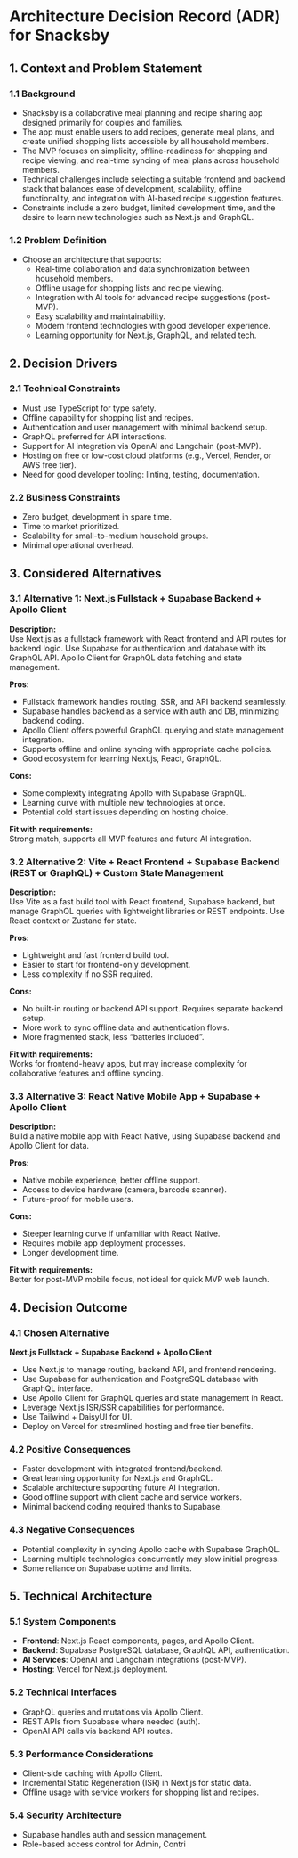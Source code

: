 # Architecture Decision Record (ADR) for Snacksby

## 1. Context and Problem Statement

### 1.1 Background

- Snacksby is a collaborative meal planning and recipe sharing app designed primarily for couples and families.
- The app must enable users to add recipes, generate meal plans, and create unified shopping lists accessible by all household members.
- The MVP focuses on simplicity, offline-readiness for shopping and recipe viewing, and real-time syncing of meal plans across household members.
- Technical challenges include selecting a suitable frontend and backend stack that balances ease of development, scalability, offline functionality, and integration with AI-based recipe suggestion features.
- Constraints include a zero budget, limited development time, and the desire to learn new technologies such as Next.js and GraphQL.

### 1.2 Problem Definition

- Choose an architecture that supports:
  - Real-time collaboration and data synchronization between household members.
  - Offline usage for shopping lists and recipe viewing.
  - Integration with AI tools for advanced recipe suggestions (post-MVP).
  - Easy scalability and maintainability.
  - Modern frontend technologies with good developer experience.
  - Learning opportunity for Next.js, GraphQL, and related tech.

## 2. Decision Drivers

### 2.1 Technical Constraints

- Must use TypeScript for type safety.
- Offline capability for shopping list and recipes.
- Authentication and user management with minimal backend setup.
- GraphQL preferred for API interactions.
- Support for AI integration via OpenAI and Langchain (post-MVP).
- Hosting on free or low-cost cloud platforms (e.g., Vercel, Render, or AWS free tier).
- Need for good developer tooling: linting, testing, documentation.

### 2.2 Business Constraints

- Zero budget, development in spare time.
- Time to market prioritized.
- Scalability for small-to-medium household groups.
- Minimal operational overhead.

## 3. Considered Alternatives

### 3.1 Alternative 1: Next.js Fullstack + Supabase Backend + Apollo Client

**Description:**  
Use Next.js as a fullstack framework with React frontend and API routes for backend logic. Use Supabase for authentication and database with its GraphQL API. Apollo Client for GraphQL data fetching and state management.

**Pros:**

- Fullstack framework handles routing, SSR, and API backend seamlessly.
- Supabase handles backend as a service with auth and DB, minimizing backend coding.
- Apollo Client offers powerful GraphQL querying and state management integration.
- Supports offline and online syncing with appropriate cache policies.
- Good ecosystem for learning Next.js, React, GraphQL.

**Cons:**

- Some complexity integrating Apollo with Supabase GraphQL.
- Learning curve with multiple new technologies at once.
- Potential cold start issues depending on hosting choice.

**Fit with requirements:**  
Strong match, supports all MVP features and future AI integration.

### 3.2 Alternative 2: Vite + React Frontend + Supabase Backend (REST or GraphQL) + Custom State Management

**Description:**  
Use Vite as a fast build tool with React frontend, Supabase backend, but manage GraphQL queries with lightweight libraries or REST endpoints. Use React context or Zustand for state.

**Pros:**

- Lightweight and fast frontend build tool.
- Easier to start for frontend-only development.
- Less complexity if no SSR required.

**Cons:**

- No built-in routing or backend API support. Requires separate backend setup.
- More work to sync offline data and authentication flows.
- More fragmented stack, less “batteries included”.

**Fit with requirements:**  
Works for frontend-heavy apps, but may increase complexity for collaborative features and offline syncing.

### 3.3 Alternative 3: React Native Mobile App + Supabase + Apollo Client

**Description:**  
Build a native mobile app with React Native, using Supabase backend and Apollo Client for data.

**Pros:**

- Native mobile experience, better offline support.
- Access to device hardware (camera, barcode scanner).
- Future-proof for mobile users.

**Cons:**

- Steeper learning curve if unfamiliar with React Native.
- Requires mobile app deployment processes.
- Longer development time.

**Fit with requirements:**  
Better for post-MVP mobile focus, not ideal for quick MVP web launch.

## 4. Decision Outcome

### 4.1 Chosen Alternative

**Next.js Fullstack + Supabase Backend + Apollo Client**

- Use Next.js to manage routing, backend API, and frontend rendering.
- Use Supabase for authentication and PostgreSQL database with GraphQL interface.
- Use Apollo Client for GraphQL queries and state management in React.
- Leverage Next.js ISR/SSR capabilities for performance.
- Use Tailwind + DaisyUI for UI.
- Deploy on Vercel for streamlined hosting and free tier benefits.

### 4.2 Positive Consequences

- Faster development with integrated frontend/backend.
- Great learning opportunity for Next.js and GraphQL.
- Scalable architecture supporting future AI integration.
- Good offline support with client cache and service workers.
- Minimal backend coding required thanks to Supabase.

### 4.3 Negative Consequences

- Potential complexity in syncing Apollo cache with Supabase GraphQL.
- Learning multiple technologies concurrently may slow initial progress.
- Some reliance on Supabase uptime and limits.

## 5. Technical Architecture

### 5.1 System Components

- **Frontend**: Next.js React components, pages, and Apollo Client.
- **Backend**: Supabase PostgreSQL database, GraphQL API, authentication.
- **AI Services**: OpenAI and Langchain integrations (post-MVP).
- **Hosting**: Vercel for Next.js deployment.

### 5.2 Technical Interfaces

- GraphQL queries and mutations via Apollo Client.
- REST APIs from Supabase where needed (auth).
- OpenAI API calls via backend API routes.

### 5.3 Performance Considerations

- Client-side caching with Apollo Client.
- Incremental Static Regeneration (ISR) in Next.js for static data.
- Offline usage with service workers for shopping list and recipes.

### 5.4 Security Architecture

- Supabase handles auth and session management.
- Role-based access control for Admin, Contri

